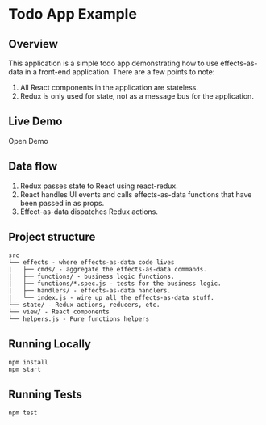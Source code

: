 # Todo App Example

## Overview

This application is a simple todo app demonstrating how to use effects-as-data in a front-end application.  There are a few points to note:

1. All React components in the application are stateless.
1. Redux is only used for state, not as a message bus for the application.

## Live Demo

Open Demo

## Data flow

1. Redux passes state to React using react-redux.
1. React handles UI events and calls effects-as-data functions that have been passed in as props.
1. Effect-as-data dispatches Redux actions.

## Project structure

```
src
└── effects - where effects-as-data code lives
|   ├── cmds/ - aggregate the effects-as-data commands.
|   ├── functions/ - business logic functions.
|   ├── functions/*.spec.js - tests for the business logic.
|   ├── handlers/ - effects-as-data handlers.
|   └── index.js - wire up all the effects-as-data stuff.
└── state/ - Redux actions, reducers, etc.
└── view/ - React components
└── helpers.js - Pure functions helpers
```

## Running Locally

```
npm install
npm start
```

## Running Tests

```
npm test
```
